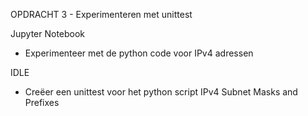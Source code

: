 OPDRACHT 3 - Experimenteren met unittest

Jupyter Notebook

- Experimenteer met de python code voor IPv4 adressen


IDLE 

- Creëer een unittest voor het python script  IPv4 Subnet Masks and Prefixes
